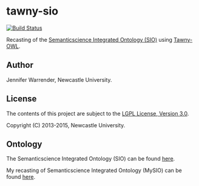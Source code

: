 tawny-sio
=========

[![Build Status](https://travis-ci.org/jaydchan/tawny-sio.svg?branch=master)](https://travis-ci.org/jaydchan/tawny-sio)

Recasting of the [Semanticscience Integrated Ontology (SIO)](http://code.google.com/p/semanticscience/wiki/SIO) using [Tawny-OWL](https://github.com/phillord/tawny-owl).

## Author

Jennifer Warrender, Newcastle University.

## License

The contents of this project are subject to the [LGPL License, Version 3.0](LICENSE).

Copyright (C) 2013-2015, Newcastle University.

## Ontology

The Semanticscience Integrated Ontology (SIO) can be found [here](http://semanticscience.org/ontology/sio.owl).

My recasting of Semanticscience Integrated Ontology (MySIO) can be found [here](https://w3id.org/ontolink/mysio).